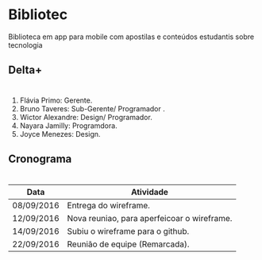 # Bibliotec
Biblioteca em app para mobile com apostilas e conteúdos estudantis sobre tecnologia 

## Delta+ <h1>
1. Flávia Primo: Gerente.
2. Bruno Taveres: Sub-Gerente/ Programador .
3. Wictor Alexandre: Design/ Programador.
4. Nayara Jamilly: Programdora.
5. Joyce Menezes: Design.

## Cronograma <h1>
Data| Atividade
------ | -------
08/09/2016 | Entrega do wireframe. 
12/09/2016 | Nova reuniao, para aperfeicoar o wireframe.
14/09/2016 | Subiu o wireframe para o github.
22/09/2016 | Reunião de equipe (Remarcada).

